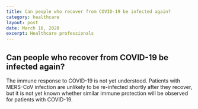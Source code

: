 ```yaml
---
title: Can people who recover from COVID-19 be infected again?
category: healthcare
layout: post
date: March 16, 2020
excerpt: Healthcare professionals
---
```


## Can people who recover from COVID-19 be infected again? ##

The immune response to COVID-19 is not yet understood. Patients with MERS-CoV infection are unlikely to be re-infected shortly after they recover, but it is not yet known whether similar immune protection will be observed for patients with COVID-19.
